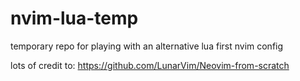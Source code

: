 # nvim-lua-temp
temporary repo for playing with an alternative lua first nvim config

lots of credit to: https://github.com/LunarVim/Neovim-from-scratch
